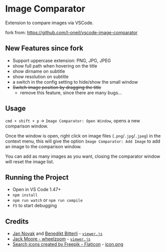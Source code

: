 # Image Comparator
Extension to compare images via VSCode.

fork from: https://github.com/l-oneil/vscode-image-comparator

## New Features since fork
- Support uppercase extension: PNG, JPG, JPEG
- show full path when hovering on the title
- show dirname on subtitle
- show resolution on subtitle
- a switch in the config setting to hide/show the small window
- ~~Switch image position by dragging the title~~
	- remove this feature, since there are many bugs...

## Usage
`cmd + shift + p` -> `Image Comparator: Open Window`, opens a new comparison window.

Once the window is open, right click on image files (`.png`/`.jpg`/`.jpeg`) in the context menu, this will give the option `Image Comparator: Add Image` to add an image to the comparison window. 

You can add as many images as you want, closing the comparator window will reset the image list. 

## Running the Project
- Open in VS Code 1.47+
- `npm install`
- `npm run watch` or `npm run compile`
- `F5` to start debugging

## Credits
- [Jan Novak](<novakj4@gmail.com>) and [Benedikt Bitterli](<benedikt.bitterli@gmail.com>) - [`viewer.js`](media/viewer.js)
- [Jack Moore - wheelzoom](http://www.jacklmoore.com/wheelzoom) - [`viewer.js`](media/viewer.js)
- [Search icons created by Freepik - Flaticon](https://www.flaticon.com/free-icons/search) - [icon.png](icon.png)